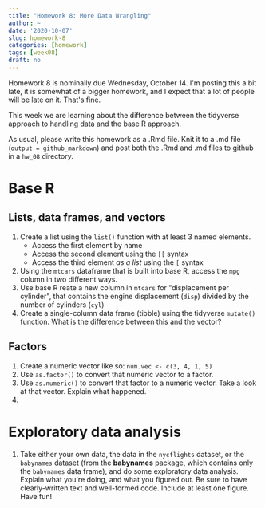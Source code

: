 ```yaml
---
title: "Homework 8: More Data Wrangling"
author: ~
date: '2020-10-07'
slug: homework-8
categories: [homework]
tags: [week08]
draft: no
---
```


Homework 8 is nominally due Wednesday, October 14. I'm posting this a bit late, it is somewhat of a bigger homework, and I expect that a lot of people will be late on it. That's fine.

<!--more-->

This week we are learning about the difference between the tidyverse approach to handling data and the base R approach.

As usual, please write this homework as a .Rmd file. Knit it to a .md file (`output = github_markdown`) and post both the .Rmd and .md files to github in a `hw_08` directory.

# Base R

## Lists, data frames, and vectors

1. Create a list using the `list()` function with at least 3 named elements. 
    * Access the first element by name
    * Access the second element using the `[[` syntax
    * Access the third element *as a list* using the `[` syntax
2. Using the `mtcars` dataframe that is built into base R, access the `mpg` column in two different ways.
3. Use base R reate a new column in `mtcars` for "displacement per cylinder", that contains the engine displacement (`disp`) divided by the number of cylinders (`cyl`)
3. Create a single-column data frame (tibble) using the tidyverse `mutate()` function. What is the difference between this and the vector?

## Factors

1. Create a numeric vector like so: `num.vec <- c(3, 4, 1, 5)`
2. Use `as.factor()` to convert that numeric vector to a factor.
3. Use `as.numeric()` to convert that factor to a numeric vector. Take a look at that vector. Explain what happened.
4. 

# Exploratory data analysis

1. Take either your own data, the data in the `nycflights` dataset, or the `babynames` dataset (from the **babynames** package, which contains only the `babynames` data frame), and do some exploratory data analysis. Explain what you're doing, and what you figured out. Be sure to have clearly-written text and well-formed code. Include at least one figure. Have fun!



